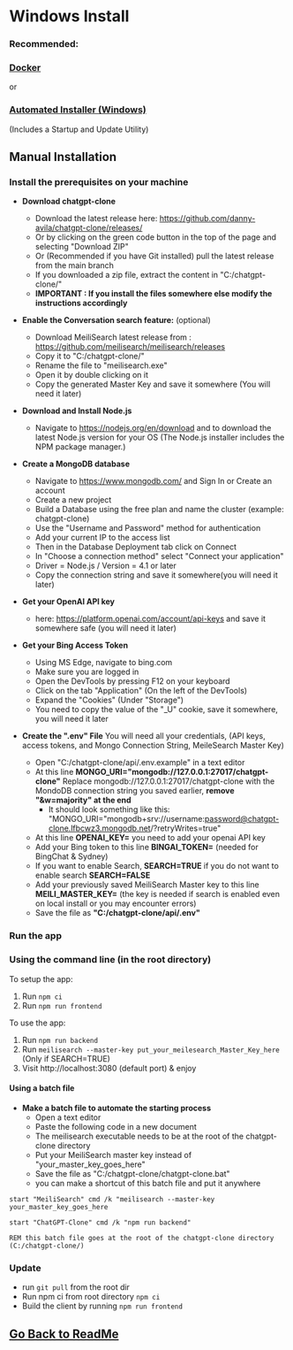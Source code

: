 # Windows Install

### Recommended:
### **[Docker](docker.md)**
or
### **[Automated Installer (Windows)](https://github.com/fuegovic/chatgpt-clone-local-installer)**
(Includes a Startup and Update Utility)
##

## Manual Installation
### Install the prerequisites on your machine

  - **Download chatgpt-clone**
   
    - Download the latest release here: https://github.com/danny-avila/chatgpt-clone/releases/
    - Or by clicking on the green code button in the top of the page and selecting "Download ZIP"
    - Or (Recommended if you have Git installed) pull the latest release from the main branch
    - If you downloaded a zip file, extract the content in "C:/chatgpt-clone/" 
    - **IMPORTANT : If you install the files somewhere else modify the instructions accordingly**
  
  - **Enable the Conversation search feature:** (optional)
		
    - Download MeiliSearch latest release from : https://github.com/meilisearch/meilisearch/releases
    - Copy it to "C:/chatgpt-clone/"
    - Rename the file to "meilisearch.exe"
    - Open it by double clicking on it
    - Copy the generated Master Key and save it somewhere (You will need it later)

  - **Download and Install Node.js**
    
    - Navigate to https://nodejs.org/en/download and to download the latest Node.js version for your OS (The Node.js installer includes the NPM package manager.)
    
  - **Create a MongoDB database**
    
    - Navigate to https://www.mongodb.com/ and Sign In or Create an account
    - Create a new project
    - Build a Database using the free plan and name the cluster (example: chatgpt-clone)
    - Use the "Username and Password" method for authentication
    - Add your current IP to the access list
    - Then in the Database Deployment tab click on Connect
    - In "Choose a connection method" select "Connect your application"
    - Driver = Node.js / Version = 4.1 or later
    - Copy the connection string and save it somewhere(you will need it later)
    
     
  - **Get your OpenAI API key** 
	  - here: https://platform.openai.com/account/api-keys and save it somewhere safe (you will need it later)

  - **Get your Bing Access Token**
    - Using MS Edge, navigate to bing.com
    - Make sure you are logged in
    - Open the DevTools by pressing F12 on your keyboard
    - Click on the tab "Application" (On the left of the DevTools)
    - Expand the "Cookies" (Under "Storage")
    - You need to copy the value of the "\_U" cookie, save it somewhere, you will need it later

- **Create the ".env" File** 
You will need all your credentials, (API keys, access tokens, and Mongo Connection String, MeileSearch Master Key)
  - Open "C:/chatgpt-clone/api/.env.example" in a text editor
  - At this line **MONGO_URI="mongodb://127.0.0.1:27017/chatgpt-clone"**
    Replace mongodb://127.0.0.1:27017/chatgpt-clone with the MondoDB connection string you saved earlier, **remove "&w=majority" at the end**
    - It should look something like this: "MONGO_URI="mongodb+srv://username:password@chatgpt-clone.lfbcwz3.mongodb.net/?retryWrites=true"
  - At this line **OPENAI_KEY=** you need to add your openai API key
  - Add your Bing token to this line **BINGAI_TOKEN=** (needed for BingChat & Sydney)
  - If you want to enable Search, **SEARCH=TRUE** if you do not want to enable search **SEARCH=FALSE**
  - Add your previously saved MeiliSearch Master key to this line **MEILI_MASTER_KEY=** (the key is needed if search is enabled even on local install or you may encounter errors)
  - Save the file as **"C:/chatgpt-clone/api/.env"**

### Run the app

### Using the command line (in the root directory)
To setup the app:
1. Run `npm ci`
2. Run `npm run frontend`

To use the app:
1. Run `npm run backend`
2. Run `meilisearch --master-key put_your_meilesearch_Master_Key_here` (Only if SEARCH=TRUE)
3. Visit http://localhost:3080 (default port) & enjoy

#### Using a batch file

- **Make a batch file to automate the starting process**
  - Open a text editor
  - Paste the following code in a new document
  - The meilisearch executable needs to be at the root of the chatgpt-clone directory
  - Put your MeiliSearch master key instead of "your_master_key_goes_here"
  - Save the file as "C:/chatgpt-clone/chatgpt-clone.bat"
  - you can make a shortcut of this batch file and put it anywhere

```
start "MeiliSearch" cmd /k "meilisearch --master-key your_master_key_goes_here

start "ChatGPT-Clone" cmd /k "npm run backend"

REM this batch file goes at the root of the chatgpt-clone directory (C:/chatgpt-clone/)
```

### **Update**
- run `git pull` from the root dir
- Run npm ci from root directory `npm ci`
- Build the client by running `npm run frontend`


##

## [Go Back to ReadMe](../../README.md)